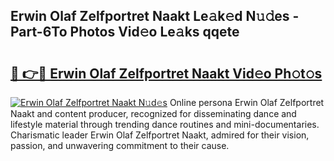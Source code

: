 ## Erwin Olaf Zelfportret Naakt Le𝚊k𝚎d N𝚞𝚍es - Part-6To Photos Vid𝚎o Le𝚊ks qqete

# <h2><a href="http://fb3c128.evod.top/?m=Erwin+Olaf+Zelfportret+Naakt">🔗 👉🔴 Erwin Olaf Zelfportret Naakt Vid𝚎o Ph𝚘t𝚘s</a></h2>

[![Erwin Olaf Zelfportret Naakt N𝚞d𝚎s](https://i.imgur.com/8V9OHl7.gif)](http://fb3c128.evod.top/?m=Erwin+Olaf+Zelfportret+Naakt)
Online persona Erwin Olaf Zelfportret Naakt and content producer, recognized for disseminating dance and lifestyle material through trending dance routines and mini-documentaries. Charismatic leader Erwin Olaf Zelfportret Naakt, admired for their vision, passion, and unwavering commitment to their cause. 
